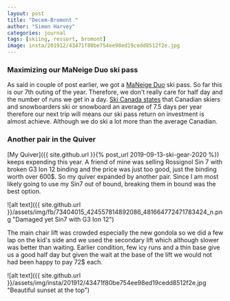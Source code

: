 ```yaml
---
layout: post
title: "Decem-Bromont "
author: "Simon Harvey"
categories: journal
tags: [skiing, ressort, bromont]
image: insta/201912/43471f80be754ee98ed19cedd8512f2e.jpg
---
```


### Maximizing our MaNeige Duo ski pass

As said in couple of post earlier, we got a [MaNeige Duo](https://boutique.maneige.ski/en/mobilski-duo.html) ski pass.  So far this is our 7th outing of the year.  Therefore, we don't really care for half day and the number of runs we get in a day.  [Ski Canada states](https://www.skicanada.org/about-us/quick-facts/) that Canadian skiers and snowboarders ski or snowboard an average of 7.5 days per year therefore our next trip will means our ski pass return on investment is almost achieve.  Although we do ski a lot more than the average Canadian.

### Another pair in the Quiver

[My Quiver]({{ site.github.url }}{% post_url 2019-09-13-ski-gear-2020 %}) keeps expending this year.  A friend of mine was selling Rossignol Sin 7 with broken G3 Ion 12 binding and the price was just too good, just the binding worth over 600$.  So my quiver expanded by another pair.  Since I am most likely going to use my Sin7 out of bound, breaking them in bound was the best option.

![alt text]({{ site.github.url }}/assets/img/fb/73404015_424557814892086_481664772471783424_n.png "Damaged yet Sin7 with G3 Ion 12")

The main chair lift was crowded especially the new gondola so we did a few lap on the kid's side and we used the secondary lift which although slower was better than waiting.  Earlier condition, few icy runs and a thin base give us a good half day but given the wait at the base of the lift we would not had been happy to pay 72$ each.

![alt text]({{ site.github.url }}/assets/img/insta/201912/43471f80be754ee98ed19cedd8512f2e.jpg "Beautiful sunset at the top")
